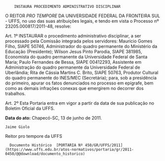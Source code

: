         INSTAURA PROCEDIMENTO ADMINISTRATIVO DISCIPLINAR  

O REITOR  *PRO TEMPORE*  DA UNIVERSIDADE FEDERAL DA FRONTEIRA SUL - UFFS, no uso das suas atribuições legais, e tendo em vista o Processo nº 23205.000817/2011-48, resolve:

 Art. 1º INSTAURAR o procedimento administrativo disciplinar, a ser processado pela Comissão integrada pelos servidores: Maurício Gomes Filho, SIAPE 50746, Administrador do quadro permanente do Ministério da Educação (Presidente); Wilson Jesus Pinto Parodia, SIAPE 381985, Economista do quadro permanente da Universidade Federal de Santa Maria; Paulo Fernandes de Bessa, SIAPE 00412293, Assistente em Administração do quadro permanente da Universidade Federal de Uberlândia; Rita de Cássia Martins C. Brito, SIAPE 50763, Produtor Cultural do quadro permanente do INES/MEC (Secretária); para, sob a presidência do primeiro, apurar os fatos denunciados no processo em epígrafe, bem como as demais infrações conexas que emergirem no decorrer dos trabalhos.

 Art. 2º Esta Portaria entra em vigor a partir da data de sua publicação no Boletim Oficial da UFFS.

  

   **Data do ato:** Chapecó-SC, 13 de junho de 2011.   
 

    Jaime Giolo    
 Reitor pro tempore da UFFS 

      Documento Histórico  [PORTARIA Nº 450/GR/UFFS/2011](https://www.uffs.edu.br/atos-normativos/portaria/gr/2011-0450/@@download/documento_historico)     
      
